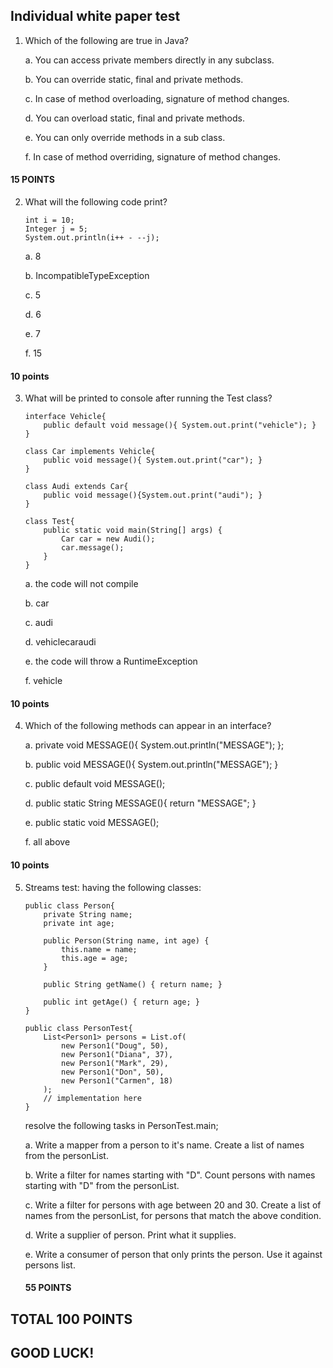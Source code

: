 ## Individual white paper test

1. Which of the following are true in Java?

    a. You can access private members directly in any subclass.

    b. You can override static, final and private methods.

    c. In case of method overloading, signature of method changes.

    d. You can overload static, final and private methods.

    e. You can only override methods in a sub class.

    f. In case of method overriding, signature of method changes.

#### 15 POINTS


2. What will the following code print?

    ```
    int i = 10;
    Integer j = 5;
    System.out.println(i++ - --j);
    ```

    a. 8

    b. IncompatibleTypeException

    c. 5

    d. 6

    e. 7

    f. 15

#### 10 points


3. What will be printed to console after running the Test class?

    ```
    interface Vehicle{
        public default void message(){ System.out.print("vehicle"); }
    }

    class Car implements Vehicle{
        public void message(){ System.out.print("car"); }
    }

    class Audi extends Car{
        public void message(){System.out.print("audi"); }
    }

    class Test{
        public static void main(String[] args) {
            Car car = new Audi();
            car.message();
        }
    }
    ```

    a. the code will not compile

    b. car

    c. audi

    d. vehiclecaraudi

    e. the code will throw a RuntimeException

    f. vehicle

#### 10 points


4. Which of the following methods can appear in an interface?

    a.   private void MESSAGE(){ System.out.println("MESSAGE"); };

    b.   public void MESSAGE(){ System.out.println("MESSAGE"); }

    c.   public default void MESSAGE();

    d.   public static String MESSAGE(){ return "MESSAGE"; }

    e.   public static void MESSAGE();

    f.   all above

#### 10 points

5. Streams test: having the following classes:

    ```
    public class Person{
        private String name;
        private int age;

        public Person(String name, int age) {
            this.name = name;
            this.age = age;
        }

        public String getName() { return name; }

        public int getAge() { return age; }
    }

    public class PersonTest{
        List<Person1> persons = List.of(
            new Person1("Doug", 50),
            new Person1("Diana", 37),
            new Person1("Mark", 29),
            new Person1("Don", 50),
            new Person1("Carmen", 18)
        );
        // implementation here
    }

    ```

    resolve the following tasks in PersonTest.main;

    a. Write a mapper from a person to it's name.
    Create a list of names from the personList.

    b. Write a filter for names starting with "D".
    Count persons with names starting with "D" from the personList.

    c. Write a filter for persons with age between 20 and 30.
    Create a list of names from the personList, for persons
    that match the above condition.

    d. Write a supplier of person.
    Print what it supplies.

    e. Write a consumer of person that only prints the person.
    Use it against persons list.

   #### 55 POINTS


## TOTAL 100 POINTS

## GOOD LUCK!





